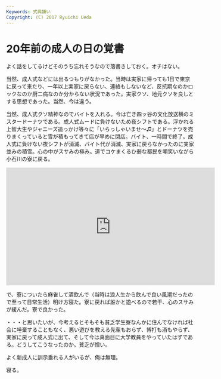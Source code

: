 ```yaml
---
Keywords: 式典嫌い
Copyright: (C) 2017 Ryuichi Ueda
---
```


# 20年前の成人の日の覚書

よく話をしてるけどそのうち忘れそうなので落書きしておく。オチはない。

当然、成人式などには出るつもりがなかった。当時は実家に帰っても1日で東京に戻って来たり、一年以上実家に戻らない、連絡もしないなど、反抗期なのかロックなのか厨二病なのか分からない状況であった。実家クソ、地元クソを良しとする思想であった。当然、今は違う。


当然、成人式クソ精神なのでバイトを入れる。今は亡き四ッ谷の文化放送横のミスタードーナツである。成人式ムードに負けないため夜シフトである。浮かれる上智大生やジャニーズ追っかけ等々に「いらっしゃいませ〜♫」とドーナツを売りまくっていると雪が積もってきて店が早めに閉店。バイト、一時間で終了。成人式に負けない夜シフトが消滅、バイト代が消滅、実家に戻らなかったのに実家並みの積雪。心の中がスサみの極み。道でコケまくるひ弱な都民を嘲笑いながら小石川の寮に戻る。

<iframe width="560" height="315" src="https://www.youtube.com/embed/ivEX4QpKSOQ" frameborder="0" gesture="media" allow="encrypted-media" allowfullscreen></iframe>

で、寮についたら麻雀して酒飲んで（当時は浪人生から飲んで良い風潮だったので至って日常生活）明け方寝た。寮に戻れば誰かと遊べるので若干、心のスサみが緩んだ。寮で良かった。

・・・と思いたいが、今考えるとそもそも貧乏学生寮なんかに住んでなければ社会に唾棄することもなく、悪い遊びを教える先輩もおらず、博打も酒もやらず、実家に戻って成人式に出て、そして今は真面目に大学教員をやっていたはずである。どうしてこうなったのか。貧乏が憎い。

よく新成人に訓示垂れる人がいるが、俺は無理。


寝る。






